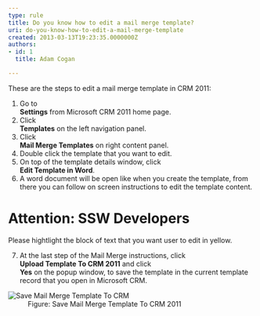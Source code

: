 ```yaml
---
type: rule
title: Do you know how to edit a mail merge template?
uri: do-you-know-how-to-edit-a-mail-merge-template
created: 2013-03-13T19:23:35.0000000Z
authors:
- id: 1
  title: Adam Cogan

---
```


 
These are the steps to edit a mail merge template in CRM 2011:
 
1. Go to <br>      **Settings** from Microsoft CRM 2011 home page.
2. Click <br>      **Templates** on the left navigation panel.
3. Click <br>      **Mail Merge Templates** on right content panel.
4. Double click the template that you want to edit.
5. On top of the template details window, click <br>      **Edit Template in Word**.
6. A word document will be open like when you create the template, from there you can follow on screen instructions to edit the template content.


# Attention: SSW Developers

Please hightlight the block of text that you want user to edit in yellow.

7. At the last step of the Mail Merge instructions, click <br>      **Upload Template To CRM 2011** and click <br>      **Yes** on the popup window, to save the template in the current template record that you open in Microsoft CRM.
<dl class="image"><dt>
         <img src="/Communication/Rules-to-Better-CRM-Mail-Merge/PublishingImages/edit-mail-merge-1.jpg" alt="Save Mail Merge Template To CRM">
      </dt><dd>Figure&#58; Save Mail Merge Template To CRM 2011</dd></dl>

